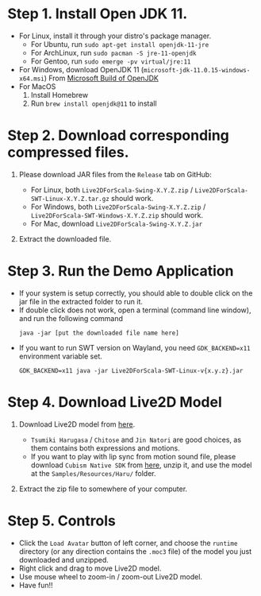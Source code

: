 Step 1. Install Open JDK 11.
================================

- For Linux, install it through your distro's package manager.
  - For Ubuntu, run `sudo apt-get install openjdk-11-jre`
  - For ArchLinux, run `sudo pacman -S jre-11-openjdk`
  - For Gentoo, run `sudo emerge -pv virtual/jre:11`
- For Windows, download OpenJDK 11 (`microsoft-jdk-11.0.15-windows-x64.msi`) From [Microsoft Build of OpenJDK](https://docs.microsoft.com/en-us/java/openjdk/download)
- For MacOS
    1. Install Homebrew
    2. Run `brew install openjdk@11` to install

Step 2. Download corresponding compressed files.
==========================================

1. Please download JAR files from the `Release` tab on GitHub:

    - For Linux, both `Live2DForScala-Swing-X.Y.Z.zip` / `Live2DForScala-SWT-Linux-X.Y.Z.tar.gz` should work.
    - For Windows,  both `Live2DForScala-Swing-X.Y.Z.zip` / `Live2DForScala-SWT-Windows-X.Y.Z.zip` should work.
    - For Mac, download `Live2DForScala-Swing-X.Y.Z.jar` 

2. Extract the downloaded file.

Step 3. Run the Demo Application
==================================

- If your system is setup correctly, you should able to double click on the jar file in the extracted folder to run it.
- If double click does not work, open a terminal (command line window), and run the following command
    ```text
    java -jar [put the downloaded file name here]
    ```
- If you want to run SWT version on Wayland, you need `GDK_BACKEND=x11` environment variable set.
    ```text
    GDK_BACKEND=x11 java -jar Live2DForScala-SWT-Linux-v{x.y.z}.jar
    ```

Step 4. Download Live2D Model
==============================

1. Download Live2D model from [here](https://www.live2d.com/en/download/sample-data/).
    - `Tsumiki Harugasa` / `Chitose` and `Jin Natori` are good choices, as them contains both expressions and motions.
    - If you want to play with lip sync from motion sound file, please download `Cubism Native SDK` from [here](https://www.live2d.com/en/download/cubism-sdk/download-native/), unzip it, and use the model at the `Samples/Resources/Haru/` folder.    

2. Extract the zip file to somewhere of your computer. 

Step 5. Controls
============================

 - Click the `Load Avatar` button of left corner, and choose the `runtime` directory (or any direction contains the `.moc3` file) of the model you just downloaded and unzipped.
 - Right click and drag to move Live2D model.
 - Use mouse wheel to zoom-in / zoom-out Live2D model.
 - Have fun!!
